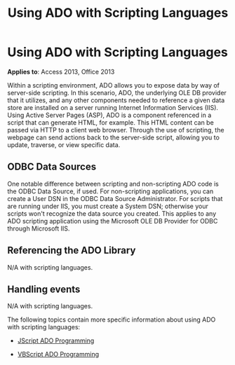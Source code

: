 ﻿---
title: Using ADO with Scripting Languages
TOCTitle: Using ADO with Scripting Languages
ms:assetid: 2e163ffb-22fe-36f5-9960-8f6bcb148183
ms:mtpsurl: https://msdn.microsoft.com/library/JJ249074(v=office.15)
ms:contentKeyID: 48543985
ms.date: 09/18/2015
mtps_version: v=office.15
---

# Using ADO with Scripting Languages


**Applies to**: Access 2013, Office 2013

Within a scripting environment, ADO allows you to expose data by way of server-side scripting. In this scenario, ADO, the underlying OLE DB provider that it utilizes, and any other components needed to reference a given data store are installed on a server running Internet Information Services (IIS). Using Active Server Pages (ASP), ADO is a component referenced in a script that can generate HTML, for example. This HTML content can be passed via HTTP to a client web browser. Through the use of scripting, the webpage can send actions back to the server-side script, allowing you to update, traverse, or view specific data.

## ODBC Data Sources

One notable difference between scripting and non-scripting ADO code is the ODBC Data Source, if used. For non-scripting applications, you can create a User DSN in the ODBC Data Source Administrator. For scripts that are running under IIS, you must create a System DSN; otherwise your scripts won't recognize the data source you created. This applies to any ADO scripting application using the Microsoft OLE DB Provider for ODBC through Microsoft IIS.

## Referencing the ADO Library

N/A with scripting languages.

## Handling events

N/A with scripting languages.

The following topics contain more specific information about using ADO with scripting languages:

- [JScript ADO Programming](jscript-ado-programming.md)

- [VBScript ADO Programming](vbscript-ado-programming.md)